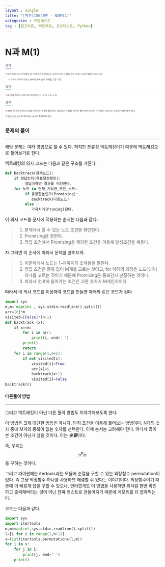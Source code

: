 ```yaml
---
layout : single
title: "[백준]15649번 - N과M(1)"
categories : 코딩테스트
tag : [알고리즘, 백트래킹, 코딩테스트, Python]
---
```


# N과 M(1)

![20210726-1.PNG](https://github.com/Cladonia-S/Cladonia-S.github.io/blob/master/images/20210726-1.PNG?raw=true)

### 문제의 풀이

---

해당 문제는 여러 방법으로 풀 수 있다. 하지만 분류상 백트래킹이기 때문에 백트래킹으로 풀어보기로 한다.

백트래킹의 의사 코드는 다음과 같은 구조를 가진다.

```python
def backtrack(현재노드):
	if 정답인지(목표달성확인):
		 정답이라면 결과를 리턴한다.
	for 노드 in 현재_가능한_모든_노드:
	     if 유망한놈인가(Promising):
            backtrack(다음노드)
         else :
            가지치기(Pruning)한다.
```

이 의사 코드를 문제에 적용하는 순서는 다음과 같다.

> 1. 문제에서 갈 수 있는 노드 조건을 확인한다.
> 2. Promising을 정한다.
> 3. 정답 조건에서 Promising을 제외한 조건을 이용해 달성조건을 세운다.

자 그러면 이 순서에 따라서 문제를 풀어보자.

> 1. 이문제에서 노드는 1~N까지의 숫자들을 말한다.
> 2. 정답 조건은 중복 없이 M개를 고르는 것이고, for 이하의 과정은 노드(숫자) 하나를 고르는 것이기 때문에 Promising은 중복인지 판정하는 것이다.
> 3. 따라서 첫  if에 들어가는 조건은 고른 숫자가 M개인지이다

따라서 이 의사 코드를 이용하여 코드를 만들면 아래와 같은 코드가 된다.

```python
import sys
n,m= map(int , sys.stdin.readline().split())
arr=[0]*m
visited=[False]*(n+1)
def backtrack (x):
    if x==m:
        for i in arr:
            print(i, end=' ')
        print()
        return
    for i in range(1,n+1):
        if not visited[i]:
            visited[i]=True
            arr[x]=i
            backtrack(x+1)
            visited[i]=False
backtrack(0)
```



#### 다른풀이 방법

---

그리고 백트래킹이 아닌 다른 풀이 방법도 이야기해보도록 한다.

이 방법은 크게 대단한 방법은 아니다. 단지 조건을 이용해 풀어보는 방법이다. N개의 숫자 중에 M개의 중복이 없는 숫자를 선택한다. 이때 순서는 고려해야 한다. 어디서 많이 본 조건이 아닌가 싶을 것이다. 이는 ***순열***이다.

즉, 우리는 
$$
_nP_m
$$
를 구하는 것이다.

그리고 파이썬에는 itertools라는 모듈에 순열을 구할 수 있는 외장함수 permutation이 있다. 즉 그냥 외장함수 하나를 사용하면 해결할 수 있다는 이야기이다. 외장함수이기 때문에  더 빠르게 답을 구할 수 있으나, 안타깝게도 이 방법을 사용하면 위처럼 한번 확인하고 출력해버리는 것이 아닌 진짜 리스트로 만들어지기 때문에 메모리를 더 잡아먹는다.

코드는 다음과 같다.

```python
import sys
import itertools
n,m=map(int,sys.stdin.readline().split())
l=[i for i in range(1,n+1)]
s=list(itertools.permutations(l,m))
for i in s:
    for j in i:
        print(j, end=' ')
    print()
```

